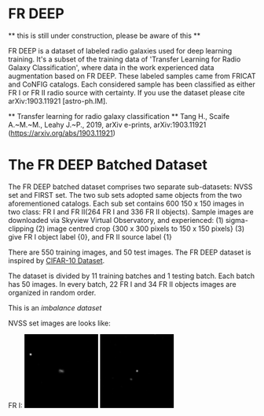 # FR DEEP

** this is still under construction, please be aware of this **

FR DEEP is a dataset of labeled radio galaxies used for deep learning training. It's a subset of the training data of 'Transfer Learning for Radio Galaxy Classification', where data in the work experienced data augmentation based on FR DEEP. These labeled samples came from FRICAT and CoNFIG catalogs. Each considered sample has been classified as either FR I or FR II radio source with certainty. If you use the dataset please cite arXiv:1903.11921 [astro-ph.IM].

** Transfer learning for radio galaxy classification **
Tang H., Scaife A.~M.~M., Leahy J.~P., 2019, arXiv e-prints, arXiv:1903.11921 (https://arxiv.org/abs/1903.11921)  

# The FR DEEP Batched Dataset

The FR DEEP batched dataset comprises two separate sub-datasets: NVSS set and FIRST set. The two sub sets adopted same objects from the two aforementioned catalogs. Each sub set contains 600 150 x 150 images in two class: FR I and FR II(264 FR I and 336 FR II objects). Sample images are downloaded via Skyview Virtual Observatory, and experienced:
(1) sigma-clipping 
(2) image centred crop {300 x 300 pixels to 150 x 150 pixels}
(3) give FR I object label {0}, and FR II source label {1}

There are 550 training images, and 50 test images. The FR DEEP dataset is inspired by [CIFAR-10 Dataset](http://www.cs.toronto.edu/~kriz/cifar.html).

The dataset is divided by 11 training batches and 1 testing batch. Each batch has 50 images. In every batch, 22 FR I and 34 FR II objects images are organized in random order.

This is an *imbalance dataset*

NVSS set images are looks like:

FR I: ![a](/media/nvss/FR1/1_CoNFIG_FR1_.png) ![b](/media/nvss/FR1/1_FRICAT_FR1_.png)
